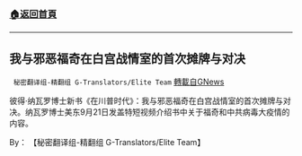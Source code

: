 ###  [:house:返回首頁](https://github.com/ourhimalayas/txt)
---


## 我与邪恶福奇在白宫战情室的首次摊牌与对决
` 秘密翻译组-精翻组 G-Translators/Elite Team` [轉載自GNews](https://gnews.org/zh-hans/1547197/)

彼得·纳瓦罗博士新书《在川普时代》：我与邪恶福奇在白宫战情室的首次摊牌与对决。纳瓦罗博士美东9月21日发盖特短视频介绍书中关于福奇和中共病毒大疫情的内容。

By： 【秘密翻译组-精翻组 G-Translators/Elite Team】
